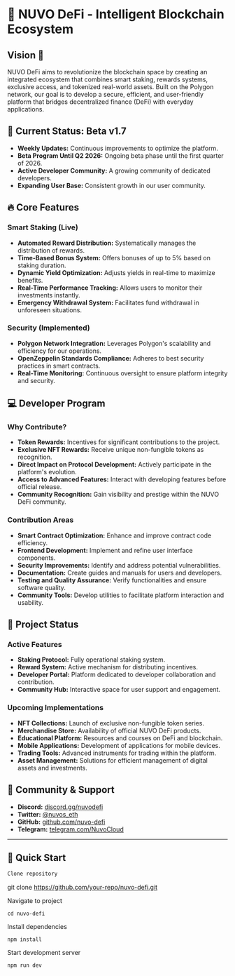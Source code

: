   # 🌟 NUVO DeFi - Intelligent Blockchain Ecosystem

## Vision 🎯

NUVO DeFi aims to revolutionize the blockchain space by creating an integrated ecosystem that combines smart staking, rewards systems, exclusive access, and tokenized real-world assets. Built on the Polygon network, our goal is to develop a secure, efficient, and user-friendly platform that bridges decentralized finance (DeFi) with everyday applications.

## 🚀 Current Status: Beta v1.7

- **Weekly Updates:** Continuous improvements to optimize the platform.
- **Beta Program Until Q2 2026:** Ongoing beta phase until the first quarter of 2026.
- **Active Developer Community:** A growing community of dedicated developers.
- **Expanding User Base:** Consistent growth in our user community.

## 🔥 Core Features

### Smart Staking (Live)

- **Automated Reward Distribution:** Systematically manages the distribution of rewards.
- **Time-Based Bonus System:** Offers bonuses of up to 5% based on staking duration.
- **Dynamic Yield Optimization:** Adjusts yields in real-time to maximize benefits.
- **Real-Time Performance Tracking:** Allows users to monitor their investments instantly.
- **Emergency Withdrawal System:** Facilitates fund withdrawal in unforeseen situations.

### Security (Implemented)

- **Polygon Network Integration:** Leverages Polygon's scalability and efficiency for our operations.
- **OpenZeppelin Standards Compliance:** Adheres to best security practices in smart contracts.
- **Real-Time Monitoring:** Continuous oversight to ensure platform integrity and security.

## 💻 Developer Program

### Why Contribute?

- **Token Rewards:** Incentives for significant contributions to the project.
- **Exclusive NFT Rewards:** Receive unique non-fungible tokens as recognition.
- **Direct Impact on Protocol Development:** Actively participate in the platform's evolution.
- **Access to Advanced Features:** Interact with developing features before official release.
- **Community Recognition:** Gain visibility and prestige within the NUVO DeFi community.

### Contribution Areas

- **Smart Contract Optimization:** Enhance and improve contract code efficiency.
- **Frontend Development:** Implement and refine user interface components.
- **Security Improvements:** Identify and address potential vulnerabilities.
- **Documentation:** Create guides and manuals for users and developers.
- **Testing and Quality Assurance:** Verify functionalities and ensure software quality.
- **Community Tools:** Develop utilities to facilitate platform interaction and usability.

## 🚀 Project Status

### Active Features

- **Staking Protocol:** Fully operational staking system.
- **Reward System:** Active mechanism for distributing incentives.
- **Developer Portal:** Platform dedicated to developer collaboration and contribution.
- **Community Hub:** Interactive space for user support and engagement.

### Upcoming Implementations

- **NFT Collections:** Launch of exclusive non-fungible token series.
- **Merchandise Store:** Availability of official NUVO DeFi products.
- **Educational Platform:** Resources and courses on DeFi and blockchain.
- **Mobile Applications:** Development of applications for mobile devices.
- **Trading Tools:** Advanced instruments for trading within the platform.
- **Asset Management:** Solutions for efficient management of digital assets and investments.

## 🤝 Community & Support

- **Discord:** [discord.gg/nuvodefi](https://discord.gg/ee5uZXej)
- **Twitter:** [@nuvos_eth](https://x.com/nuvos_eth)
- **GitHub:** [github.com/nuvo-defi](https://github.com/nuvo-defi)
- **Telegram:**  [telegram.com/NuvoCloud](https://t.me/nuvoNFT)

---

## 🚀 Quick Start

```bash
Clone repository
```
git clone https://github.com/your-repo/nuvo-defi.git

Navigate to project

```
cd nuvo-defi
```

Install dependencies
```
npm install
```

Start development server
```
npm run dev
```


